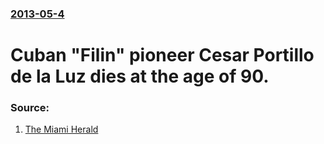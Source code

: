 ### [2013-05-4](/news/2013/05/4/index.md)

# Cuban "Filin" pioneer Cesar Portillo de la Luz dies at the age of 90. 




### Source:

1. [The Miami Herald](http://www.miamiherald.com/2013/05/04/3380491/cuban-bolero-giant-cesar-portillo.html)
